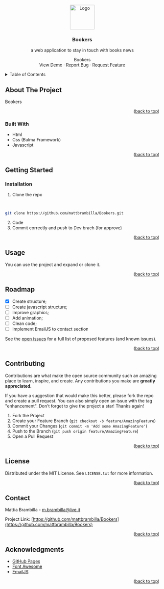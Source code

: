 <div id="top"></div>

<!-- PROJECT LOGO -->
<br />
<div align="center">
  <a href="https://github.com/mattbrambilla/Bookers/blob/main/README.md">
    <img src="img/favicon.ico" alt="Logo" width="80" height="80">
  </a>

  <h3 align="center">Bookers</h3>
  <p>a web application to stay in touch with books news</p>

  <p align="center">
    Bookers
    <br />
    <a href="https://mattbrambilla.github.io/Bookers/"/">View Demo</a>
    ·
    <a href="https://github.com/mattbrambilla/Bookers/issues">Report Bug</a>
    ·
    <a href="https://github.com/mattbrambilla/Bookers/issues">Request Feature</a>
  </p>
</div>


<!-- TABLE OF CONTENTS -->
<details>
  <summary>Table of Contents</summary>
  <ol>
    <li>
      <a href="#about-the-project">About The Project</a>
      <ul>
        <li><a href="#built-with">Built With</a></li>
      </ul>
    </li>
    <li>
      <a href="#getting-started">Getting Started</a>
      <ul>
        <li><a href="#prerequisites">Prerequisites</a></li>
        <li><a href="#installation">Installation</a></li>
      </ul>
    </li>
    <li><a href="#usage">Usage</a></li>
    <li><a href="#roadmap">Roadmap</a></li>
    <li><a href="#contributing">Contributing</a></li>
    <li><a href="#license">License</a></li>
    <li><a href="#contact">Contact</a></li>
    <li><a href="#acknowledgments">Acknowledgments</a></li>
  </ol>
</details>



<!-- ABOUT THE PROJECT -->
## About The Project

Bookers

<p align="right">(<a href="#top">back to top</a>)</p>



### Built With

* Html
* Css (Bulma Framework)
* Javascript

<p align="right">(<a href="#top">back to top</a>)</p>



<!-- GETTING STARTED -->
## Getting Started

### Installation

1. Clone the repo
</br>

   ```sh
   git clone https://github.com/mattbrambilla/Bookers.git
   ```
2. Code
3. Commit correctly and push to Dev brach (for approve)

<p align="right">(<a href="#top">back to top</a>)</p>



<!-- USAGE EXAMPLES -->
## Usage

You can use the project and expand or clone it.

<p align="right">(<a href="#top">back to top</a>)</p>



<!-- ROADMAP -->
## Roadmap

- [x] Create structure;
- [ ] Create javascript structure;
- [ ] Improve graphics;
- [ ] Add animation;
- [ ] Clean code;
- [ ] Implement EmailJS to contact section

See the [open issues](https://github.com/mattbrambilla/Bookers/issues) for a full list of proposed features (and known issues).

<p align="right">(<a href="#top">back to top</a>)</p>



<!-- CONTRIBUTING -->
## Contributing

Contributions are what make the open source community such an amazing place to learn, inspire, and create. Any contributions you make are **greatly appreciated**.

If you have a suggestion that would make this better, please fork the repo and create a pull request. You can also simply open an issue with the tag "enhancement".
Don't forget to give the project a star! Thanks again!

1. Fork the Project
2. Create your Feature Branch (`git checkout -b feature/AmazingFeature`)
3. Commit your Changes (`git commit -m 'Add some AmazingFeature'`)
4. Push to the Branch (`git push origin feature/AmazingFeature`)
5. Open a Pull Request

<p align="right">(<a href="#top">back to top</a>)</p>



<!-- LICENSE -->
## License

Distributed under the MIT License. See `LICENSE.txt` for more information.

<p align="right">(<a href="#top">back to top</a>)</p>



<!-- CONTACT -->
## Contact

Mattia Brambilla - m.brambilla@live.it

Project Link: [https://github.com/mattbrambilla/Bookers](https://github.com/mattbrambilla/Bookers)

<p align="right">(<a href="#top">back to top</a>)</p>



<!-- ACKNOWLEDGMENTS -->
## Acknowledgments

* [GitHub Pages](https://pages.github.com)
* [Font Awesome](https://fontawesome.com)
* [EmailJS](https://www.emailjs.com/)

<p align="right">(<a href="#top">back to top</a>)</p>


[contributors-shield]: https://img.shields.io/github/contributors/mattbrambilla/Bookers.svg?style=for-the-badge
[contributors-url]: https://github.com/mattbrambilla/Bookers/graphs/contributors
[forks-shield]: https://img.shields.io/github/forks/mattbrambilla/Bookers.svg?style=for-the-badge
[forks-url]: https://github.com/mattbrambilla/Bookers/network/members
[stars-shield]: https://img.shields.io/github/stars/mattbrambilla/Bookers.svg?style=for-the-badge
[stars-url]: https://github.com/mattbrambilla/Bookers/stargazers
[issues-shield]: https://img.shields.io/github/issues/mattbrambilla/Bookers.svg?style=for-the-badge
[issues-url]: https://github.com/mattbrambilla/Bookers/issues
[license-shield]: https://img.shields.io/github/license/mattbrambilla/Bookers.svg?style=for-the-badge
[license-url]: https://github.com/mattbrambilla/Bookers/blob/main/LICENSE.txt
[linkedin-shield]: https://img.shields.io/badge/-LinkedIn-black.svg?style=for-the-badge&logo=linkedin&colorB=555
[linkedin-url]: https://www.linkedin.com/in/brambillam/
[product-screenshot]: images/screenshot.png
